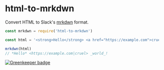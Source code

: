 # html-to-mrkdwn

Convert HTML to Slack's [mrkdwn](https://api.slack.com/docs/message-formatting) format.

```js
const mrkdwn = require('html-to-mrkdwn')

const html = '<strong>Hello</strong> <a href="https://example.com">cruel</a> <em>world</em>!'

mrkdwn(html)
// *Hello* <https://example.com|cruel> _world_!
```

[![Greenkeeper badge](https://badges.greenkeeper.io/github-slack/html-to-mrkdwn.svg)](https://greenkeeper.io/)
